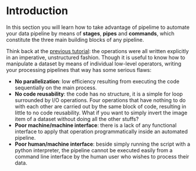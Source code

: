 # Introduction

In this section you will learn how to take advantage of pipelime to automate your data pipeline by means of **stages**, **pipes** and **commands**, which constitute the three main building blocks of any pipeline.

Think back at the [previous tutorial](../sequences/sequences.md): the operations were all written explicitly in an imperative, unstructured fashion. Though it is useful to know how to manipulate a dataset by means of individual low-level operators, writing your processing pipelines that way has some serious flaws:
- **No parallelization**: low efficiency resulting from executing the code sequentially on the main process.
- **No code reusability**: the code has no structure, it is a simple for loop surrounded by I/O operations. Four operations that have nothing to do with each other are carried out by the same block of code, resulting in little to no code reusability. What if you want to simply invert the image item of a dataset without doing all the other stuffs?
- **Poor machine/machine interface**: there is a lack of any functional interface to apply that operation programmatically inside an automated pipeline.
- **Poor human/machine interface**: beside simply running the script with a python interpreter, the pipeline cannot be executed easily from a command line interface by the human user who wishes to process their data.
